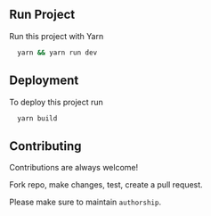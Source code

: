 ## Run Project

Run this project with Yarn

```bash
  yarn && yarn run dev
```

## Deployment

To deploy this project run

```bash
  yarn build
```

## Contributing

Contributions are always welcome!

Fork repo, make changes, test, create a pull request.

Please make sure to maintain `authorship`.
